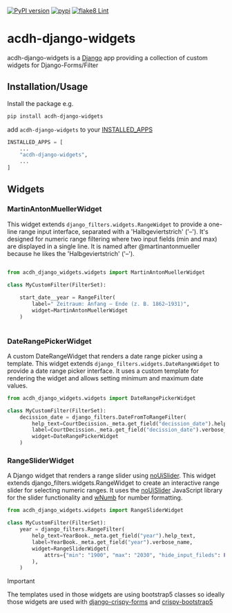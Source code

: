 [![PyPI version](https://badge.fury.io/py/acdh-django-widgets.svg)](https://badge.fury.io/py/acdh-django-widgets)
[![pypi](https://github.com/acdh-oeaw/acdh-django-widgets/actions/workflows/pypi.yml/badge.svg)](https://github.com/acdh-oeaw/acdh-django-widgets/actions/workflows/pypi.yml)
[![flake8 Lint](https://github.com/acdh-oeaw/acdh-django-widgets/actions/workflows/lint.yml/badge.svg)](https://github.com/acdh-oeaw/acdh-django-widgets/actions/workflows/lint.yml)
# acdh-django-widgets
acdh-django-widgets is a [Django](https://www.djangoproject.com/) app providing a collection of custom widgets for Django-Forms/Filter

## Installation/Usage

Install the package e.g. 
```bash
pip install acdh-django-widgets
```

add `acdh-django-widgets` to your
[INSTALLED_APPS](https://docs.djangoproject.com/en/stable/ref/settings/#std-setting-INSTALLED_APPS)

```python
INSTALLED_APPS = [
    ...
    "acdh-django-widgets",
    ...
]
```

## Widgets

### MartinAntonMuellerWidget

This widget extends `django_filters.widgets.RangeWidget` to provide a one-line
range input interface, separated with a 'Halbgeviertstrich' ('–'). It's designed for numeric range filtering where two input fields (min and max) are displayed in a single line.
It is named after @martinantonmueller because he likes the 'Halbgeviertstrich' ('–').
```python

from acdh_django_widgets.widgets import MartinAntonMuellerWidget

class MyCustomFilter(FilterSet):
    
    start_date__year = RangeFilter(
        label=" Zeitraum: Anfang – Ende (z. B. 1862–1931)",
        widget=MartinAntonMuellerWidget
    )
    
```
### DateRangePickerWidget

A custom DateRangeWidget that renders a date range picker using a template.
This widget extends `django_filters.widgets.DateRangeWidget` to provide a date range
picker interface. It uses a custom template for rendering the widget and allows
setting minimum and maximum date values.

```python
from acdh_django_widgets.widgets import DateRangePickerWidget

class MyCustomFilter(FilterSet):
    decission_date = django_filters.DateFromToRangeFilter(
        help_text=CourtDecission._meta.get_field("decission_date").help_text,
        label=CourtDecission._meta.get_field("decission_date").verbose_name,
        widget=DateRangePickerWidget
    )
```

### RangeSliderWidget
A Django widget that renders a range slider using [noUiSlider](https://refreshless.com/nouislider/).
This widget extends django_filters.widgets.RangeWidget to create an interactive
range slider for selecting numeric ranges. It uses the [noUiSlider](https://refreshless.com/nouislider/) JavaScript library for the slider functionality and [wNumb](https://refreshless.com/wnumb/) for number formatting.

```python
from acdh_django_widgets.widgets import RangeSliderWidget

class MyCustomFilter(FilterSet):
    year = django_filters.RangeFilter(
        help_text=YearBook._meta.get_field("year").help_text,
        label=YearBook._meta.get_field("year").verbose_name,
        widget=RangeSliderWidget(
            attrs={"min": "1900", "max": "2030", "hide_input_fileds": False}
        ),
    )
```


> [!IMPORTANT]  
> The templates used in those widgets are using bootstrap5 classes so ideally those widgets are used with [django-crispy-forms](https://github.com/django-crispy-forms/django-crispy-forms) and [crispy-bootstrap5](https://github.com/django-crispy-forms/crispy-bootstrap5)